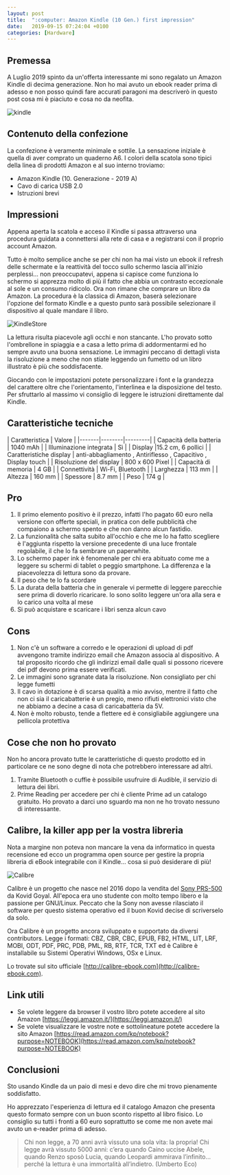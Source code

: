 ```yaml
---
layout: post
title:  ":computer: Amazon Kindle (10 Gen.) first impression"
date:   2019-09-15 07:24:04 +0100
categories: [Hardware]
---
```

## Premessa
A Luglio 2019 spinto da un'offerta interessante mi sono regalato un Amazon Kindle di decima generazione. Non ho mai avuto un ebook reader prima di adesso e non posso quindi fare accurati paragoni ma descriverò in questo post cosa mi è piaciuto e cosa no da neofita.

![kindle](/assets/2019-09-15/kindle.jpg)

## Contenuto della confezione

La confezione è veramente minimale e sottile. La sensazione iniziale è quella di aver comprato un quaderno A6. I colori della scatola sono tipici della linea di prodotti Amazon e al suo interno troviamo:

- Amazon Kindle (10. Generazione - 2019 A)
- Cavo di carica USB 2.0
- Istruzioni brevi

## Impressioni

Appena aperta la scatola e acceso il Kindle si passa attraverso una procedura guidata a connettersi alla rete di casa e a registrarsi con il proprio account Amazon.

Tutto è molto semplice anche se per chi non ha mai visto un ebook il refresh delle schermate e la reattività del tocco sullo schermo lascia all'inizio perplessi... non preoccupatevi, appena si capisce come funziona lo schermo si apprezza molto di più il fatto che abbia un contrasto eccezionale al sole e un consumo ridicolo. Ora non rimane che comprare un libro da Amazon. La procedura è la classica di Amazon, baserà selezionare l'opzione del formato Kindle e a questo punto sarà possibile selezionare il dispositivo al quale mandare il libro.

![KindleStore](/assets/2019-09-15/2019-09-15-KindleStore.png)

La lettura risulta piacevole agli occhi e non stancante. L'ho provato sotto l'ombrellone in spiaggia e a casa a letto prima di addormentarmi ed ho sempre avuto una buona sensazione. Le immagini peccano di dettagli vista la risoluzione a meno che non stiate leggendo un fumetto od un libro illustrato è più che soddisfacente.

Giocando con le impostazioni potete personalizzare i font e la grandezza del carattere oltre che l'orientamento, l'interlinea e la disposizione del testo. Per sfruttarlo al massimo vi consiglio di leggere le istruzioni direttamente dal Kindle.

## Caratteristiche tecniche

| Caratteristica | Valore |
|-------|--------|---------|
| Capacità della batteria | 1040 mAh |
| Illuminazione integrata | Sì |
| Display |15.2 cm, 6 pollici |
| Caratteristiche display | anti-abbagliamento , Antiriflesso , Capacitivo , Display touch |
| Risoluzione del display | 800 x 600 Pixel |
| Capacità di memoria | 4 GB |
| Connettività | Wi-Fi, Bluetooth |
| Larghezza | 113 mm |
| Altezza | 160 mm |
| Spessore | 8.7 mm |
| Peso | 174 g |

## Pro

1. Il primo elemento positivo è il prezzo, infatti l'ho pagato 60 euro nella versione con offerte speciali, in pratica con delle pubblicità che compaiono a schermo spento e che non danno alcun fastidio.
2. La funzionalità che salta subito all'occhio e che me lo ha fatto scegliere è l'aggiunta rispetto la versione precedente di una luce frontale regolabile, il che lo fa sembrare un paperwhite.
3. Lo schermo paper ink è fenomenale per chi era abituato come me a leggere su schermi di tablet  o peggio smartphone. La differenza e la piacevolezza di lettura sono da provare.
4. Il peso che te lo fa scordare
5. La durata della batteria che in generale vi permette di leggere parecchie sere prima di doverlo ricaricare. Io sono solito leggere un'ora alla sera e lo carico una volta al mese
6. Si può acquistare e scaricare i libri senza alcun cavo

## Cons  

1. Non c'è un software a corredo e le operazioni di upload di pdf avvengono tramite indirizzo email che Amazon associa al dispositivo. A tal proposito ricordo che gli indirizzi email dalle quali si possono ricevere dei pdf devono prima essere verificati.
2. Le immagini sono sgranate data la risoluzione. Non consigliato per chi legge fumetti
3. Il cavo in dotazione è di scarsa qualità a mio avviso, mentre il fatto che non ci sia il caricabatterie è un pregio, meno rifiuti elettronici visto che ne abbiamo a decine a casa di caricabatteria da 5V.
4. Non è molto robusto, tende a flettere ed è consigliabile aggiungere una pellicola protettiva

## Cose che non ho provato

Non ho ancora provato tutte le caratteristiche di questo prodotto ed in particolare ce ne sono degne di nota che potrebbero interessare ad altri.

1. Tramite Bluetooth o cuffie è possibile usufruire di Audible, il servizio di lettura dei libri.
2. Prime Reading per accedere per chi è cliente Prime ad un catalogo gratuito. Ho provato a darci uno sguardo ma non ne ho trovato nessuno di interessante.

## Calibre, la killer app per la vostra libreria

Nota a margine non poteva non mancare la vena da informatico in questa recensione ed ecco un programma open source per gestire la propria libreria di eBook integrabile con il Kindle... cosa si può desiderare di più!

![Calibre](/assets/2019-09-15/2019-09-15-calibre.png)

Calibre è un progetto che nasce nel 2016 dopo la vendita del [Sony PRS-500](https://en.wikipedia.org/wiki/Sony_Reader) da Kovid Goyal. All'epoca era uno studente con molto tempo libero e la passione per GNU/Linux. Peccato che la Sony non avesse rilasciato il software per questo sistema operativo ed il buon Kovid decise di scriverselo da solo.

Ora Calibre è un progetto ancora sviluppato e supportato da diversi contributors. Legge i formati: CBZ, CBR, CBC, EPUB, FB2, HTML, LIT, LRF, MOBI, ODT, PDF, PRC, PDB, PML, RB, RTF, TCR, TXT ed è Calibre è installabile su Sistemi Operativi Windows, OSx e Linux.

Lo trovate sul sito ufficiale [http://calibre-ebook.com](http://calibre-ebook.com).

## Link utili

- Se volete leggere da browser il vostro libro potete accedere al sito Amazon [https://leggi.amazon.it/](https://leggi.amazon.it/)
- Se volete visualizzare le vostre note e sottolineature potete accedere la sito Amazon [https://read.amazon.com/kp/notebook?purpose=NOTEBOOK](https://read.amazon.com/kp/notebook?purpose=NOTEBOOK) 

## Conclusioni

Sto usando Kindle da un paio di mesi e devo dire che mi trovo pienamente soddisfatto.

Ho apprezzato l'esperienza di lettura ed il catalogo Amazon che presenta questo formato sempre con un buon sconto rispetto al libro fisico.
Lo consiglio su tutti i fronti a 60 euro soprattutto se come me non avete mai avuto un e-reader prima di adesso.

> Chi non legge, a 70 anni avrà vissuto una sola vita: la propria! Chi legge avrà vissuto 5000 anni: c’era quando Caino uccise Abele, quando Renzo sposò Lucia, quando Leopardi ammirava l’infinito… perché la lettura è una immortalità all’indietro. (Umberto Eco)
